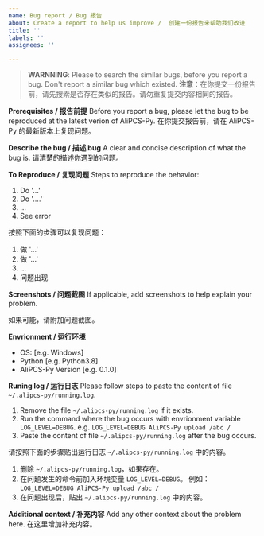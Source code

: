 ```yaml
---
name: Bug report / Bug 报告
about: Create a report to help us improve /  创建一份报告来帮助我们改进
title: ''
labels: ''
assignees: ''

---
```


> **WARNNING**: Please to search the similar bugs, before you report a bug. Don't report a similar bug which existed.
> **注意**：在你提交一份报告前，请先搜索是否存在类似的报告。请勿重复提交内容相同的报告。

**Prerequisites / 报告前提**
Before you report a bug, please let the bug to be reproduced at the latest verion of AliPCS-Py.
在你提交报告前，请在 AliPCS-Py 的最新版本上复现问题。

**Describe the bug / 描述 bug**
A clear and concise description of what the bug is.
请清楚的描述你遇到的问题。

**To Reproduce / 复现问题**
Steps to reproduce the behavior:
1. Do '...'
2. Do '....'
3. ...
4. See error

按照下面的步骤可以复现问题：
1. 做 '...'
2. 做 '...'
3. ...
4. 问题出现

**Screenshots / 问题截图**
If applicable, add screenshots to help explain your problem.

如果可能，请附加问题截图。

**Envrionment / 运行环境**
 - OS: [e.g. Windows]
 - Python [e.g. Python3.8]
 - AliPCS-Py Version [e.g. 0.1.0]

**Runing log / 运行日志**
Please follow steps to paste the content of file `~/.alipcs-py/running.log`.
1. Remove the file `~/.alipcs-py/running.log` if it exists.
2. Run the command where the bug occurs with envrionment variable `LOG_LEVEL=DEBUG`.
  e.g. `LOG_LEVEL=DEBUG AliPCS-Py upload /abc /`
3. Paste the content of file `~/.alipcs-py/running.log` after the bug occurs.

请按照下面的步骤贴出运行日志 `~/.alipcs-py/running.log` 中的内容。
1. 删除 `~/.alipcs-py/running.log`，如果存在。
2. 在问题发生的命令前加入环境变量 `LOG_LEVEL=DEBUG`。
  例如：`LOG_LEVEL=DEBUG AliPCS-Py upload /abc /`
3. 在问题出现后，贴出 `~/.alipcs-py/running.log` 中的内容。

**Additional context / 补充内容**
Add any other context about the problem here.
在这里增加补充内容。
